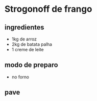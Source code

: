 # Strogonoff de frango
## ingredientes
 - 1kg de arroz
 - 2kg de batata palha
 - 1 creme de leite

 ## modo de preparo
 - no forno
 ## pave
  